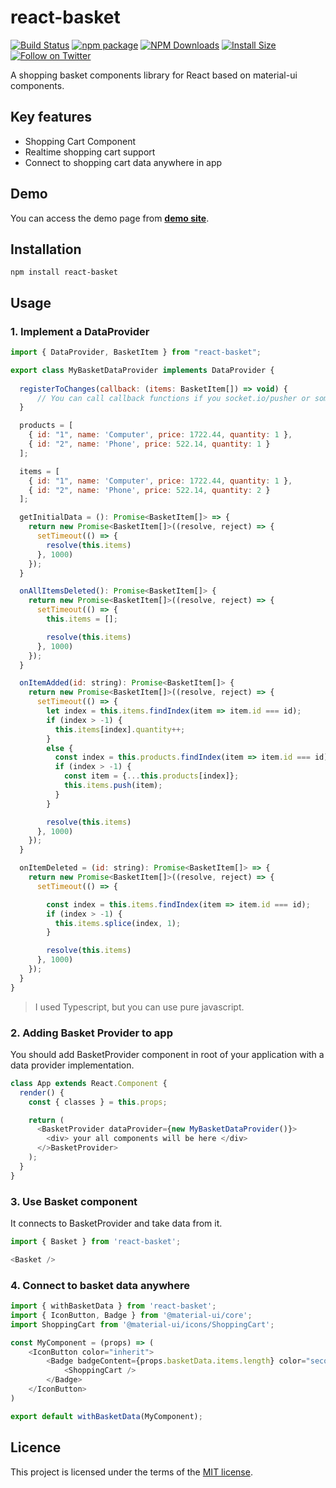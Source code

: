 # react-basket

[![Build Status](https://travis-ci.org/mbrn/react-basket.svg?branch=master)](https://travis-ci.org/mbrn/react-basket)
[![npm package](https://img.shields.io/npm/v/react-basket/latest.svg)](https://www.npmjs.com/package/react-basket)
[![NPM Downloads](https://img.shields.io/npm/dt/react-basket.svg?style=flat)](https://npmcharts.com/compare/react-basket?minimal=true)
[![Install Size](https://packagephobia.now.sh/badge?p=react-basket)](https://packagephobia.now.sh/result?p=react-basket)
[![Follow on Twitter](https://img.shields.io/twitter/follow/baranmehmet.svg?label=follow+baranmehmet)](https://twitter.com/baranmehmet)

A shopping basket components library for React based on material-ui components. 

## Key features

- Shopping Cart Component
- Realtime shopping cart support
- Connect to shopping cart data anywhere in app

## Demo
You can access the demo page from [__demo site__](https://mbrn.github.io/react-basket/).


## Installation
    npm install react-basket

## Usage

### 1. Implement a DataProvider

```javascript
import { DataProvider, BasketItem } from "react-basket";

export class MyBasketDataProvider implements DataProvider {
 
  registerToChanges(callback: (items: BasketItem[]) => void) {
      // You can call callback functions if you socket.io/pusher or something like it.  
  }

  products = [
    { id: "1", name: 'Computer', price: 1722.44, quantity: 1 },
    { id: "2", name: 'Phone', price: 522.14, quantity: 1 }
  ];

  items = [
    { id: "1", name: 'Computer', price: 1722.44, quantity: 1 },
    { id: "2", name: 'Phone', price: 522.14, quantity: 2 }
  ];

  getInitialData = (): Promise<BasketItem[]> => {
    return new Promise<BasketItem[]>((resolve, reject) => {
      setTimeout(() => {
        resolve(this.items)
      }, 1000)
    });
  }

  onAllItemsDeleted(): Promise<BasketItem[]> {
    return new Promise<BasketItem[]>((resolve, reject) => {
      setTimeout(() => {
        this.items = [];

        resolve(this.items)
      }, 1000)
    });
  }

  onItemAdded(id: string): Promise<BasketItem[]> {
    return new Promise<BasketItem[]>((resolve, reject) => {
      setTimeout(() => {
        let index = this.items.findIndex(item => item.id === id);
        if (index > -1) {
          this.items[index].quantity++;
        }
        else {
          const index = this.products.findIndex(item => item.id === id);
          if (index > -1) {
            const item = {...this.products[index]};
            this.items.push(item);
          }
        }

        resolve(this.items)
      }, 1000)
    });
  }

  onItemDeleted = (id: string): Promise<BasketItem[]> => {
    return new Promise<BasketItem[]>((resolve, reject) => {
      setTimeout(() => {

        const index = this.items.findIndex(item => item.id === id);
        if (index > -1) {
          this.items.splice(index, 1);
        }

        resolve(this.items)
      }, 1000)
    });
  }
}
```

> I used Typescript, but you can use pure javascript.

### 2. Adding Basket Provider to app
You should add BasketProvider component in root of your application with a data provider implementation. 

```javascript
class App extends React.Component {
  render() {
    const { classes } = this.props;

    return (
      <BasketProvider dataProvider={new MyBasketDataProvider()}>
        <div> your all components will be here </div>
      </>BasketProvider>
    );
  }
}
```

### 3. Use Basket component

It connects to BasketProvider and take data from it. 

```javascript
import { Basket } from 'react-basket';

<Basket />
```

### 4. Connect to basket data anywhere


```javascript
import { withBasketData } from 'react-basket';
import { IconButton, Badge } from '@material-ui/core';
import ShoppingCart from '@material-ui/icons/ShoppingCart';

const MyComponent = (props) => (
    <IconButton color="inherit">
        <Badge badgeContent={props.basketData.items.length} color="secondary">
            <ShoppingCart />
        </Badge>
    </IconButton>
) 

export default withBasketData(MyComponent);
```


## Licence

This project is licensed under the terms of the [MIT license](/LICENSE).


